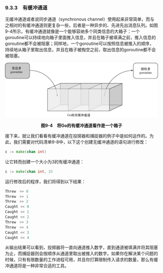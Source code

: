 ### 9.3.3　有缓冲通道

无缓冲通道或者说同步通道（synchronous channel）使用起来非常简单，而与之相对的有缓冲通道则更复杂一些，后者是一种异步的、先进先出消息队列。如图9-4所示，有缓冲通道就像是一个能够容纳多个同类信息的大箱子：一个goroutine可以持续地向箱子里面推入信息，并且在箱子被填满之前，推入信息的goroutine都不会被阻塞；同样地，一个goroutine可以按照信息被推入的顺序，持续地从箱子里取出信息，并且在箱子被掏空之前，取出信息的goroutine都不会被阻塞。

![55.png](../images/55.png)
<center class="my_markdown"><b class="my_markdown">图9-4　将Go的有缓冲通道看作是一个箱子</b></center>

接下来，就让我们看看有缓冲通道在投掷器和捕捉器的例子中是如何运作的。为此，我们需要对代码清单9-8中，以下这个创建无缓冲通道的语句进行修改：

```go
c := make(chan int)
```

让它转而创建一个大小为3的有缓冲通道：

```go
c := make(chan int, 3)
```

运行修改后的程序，我们将得到以下结果：

```go
Threw　>> 0
Threw　>> 1
Threw　>> 2
Caught << 0
Caught << 1
Caught << 2
Threw　>> 3
Threw　>> 4
Caught << 3
Caught << 4
```

从输出结果可以看到，投掷器将一直向通道推入数字，直到通道被填满并将其阻塞为止，而捕捉器则会按顺序从通道里取出被推入的数字。如果你在解决某个问题的时候，只有有限数量的工作进程可用，并且你打算限制传入请求的数量，那么有缓冲通道将是一种非常合适的工具。

